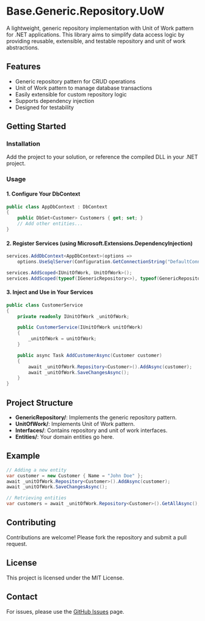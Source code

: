 # Base.Generic.Repository.UoW

A lightweight, generic repository implementation with Unit of Work pattern for .NET applications. This library aims to simplify data access logic by providing reusable, extensible, and testable repository and unit of work abstractions.

## Features

- Generic repository pattern for CRUD operations
- Unit of Work pattern to manage database transactions
- Easily extensible for custom repository logic
- Supports dependency injection
- Designed for testability

## Getting Started

### Installation

Add the project to your solution, or reference the compiled DLL in your .NET project.

### Usage

#### 1. Configure Your DbContext

```csharp
public class AppDbContext : DbContext
{
    public DbSet<Customer> Customers { get; set; }
    // Add other entities...
}
```

#### 2. Register Services (using Microsoft.Extensions.DependencyInjection)

```csharp
services.AddDbContext<AppDbContext>(options =>
    options.UseSqlServer(Configuration.GetConnectionString("DefaultConnection")));

services.AddScoped<IUnitOfWork, UnitOfWork>();
services.AddScoped(typeof(IGenericRepository<>), typeof(GenericRepository<>));
```

#### 3. Inject and Use in Your Services

```csharp
public class CustomerService
{
    private readonly IUnitOfWork _unitOfWork;

    public CustomerService(IUnitOfWork unitOfWork)
    {
        _unitOfWork = unitOfWork;
    }

    public async Task AddCustomerAsync(Customer customer)
    {
        await _unitOfWork.Repository<Customer>().AddAsync(customer);
        await _unitOfWork.SaveChangesAsync();
    }
}
```

## Project Structure

- **GenericRepository/**: Implements the generic repository pattern.
- **UnitOfWork/**: Implements Unit of Work pattern.
- **Interfaces/**: Contains repository and unit of work interfaces.
- **Entities/**: Your domain entities go here.

## Example

```csharp
// Adding a new entity
var customer = new Customer { Name = "John Doe" };
await _unitOfWork.Repository<Customer>().AddAsync(customer);
await _unitOfWork.SaveChangesAsync();

// Retrieving entities
var customers = await _unitOfWork.Repository<Customer>().GetAllAsync();
```

## Contributing

Contributions are welcome! Please fork the repository and submit a pull request.

## License

This project is licensed under the MIT License.

## Contact

For issues, please use the [GitHub Issues](https://github.com/commando01000/Base.Generic.Repository.UoW/issues) page.
